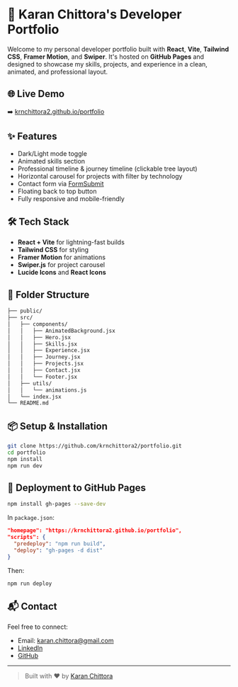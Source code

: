 # 🚀 Karan Chittora's Developer Portfolio

Welcome to my personal developer portfolio built with **React**, **Vite**, **Tailwind CSS**, **Framer Motion**, and **Swiper**. It's hosted on **GitHub Pages** and designed to showcase my skills, projects, and experience in a clean, animated, and professional layout.

## 🌐 Live Demo
➡️ [krnchittora2.github.io/portfolio](https://krnchittora2.github.io/portfolio)

## ✨ Features
- Dark/Light mode toggle
- Animated skills section
- Professional timeline & journey timeline (clickable tree layout)
- Horizontal carousel for projects with filter by technology
- Contact form via [FormSubmit](https://formsubmit.co)
- Floating back to top button
- Fully responsive and mobile-friendly

## 🛠️ Tech Stack
- **React + Vite** for lightning-fast builds
- **Tailwind CSS** for styling
- **Framer Motion** for animations
- **Swiper.js** for project carousel
- **Lucide Icons** and **React Icons**

## 📁 Folder Structure
```bash
├── public/
├── src/
│   ├── components/
│   │   ├── AnimatedBackground.jsx
│   │   ├── Hero.jsx
│   │   ├── Skills.jsx
│   │   ├── Experience.jsx
│   │   ├── Journey.jsx
│   │   ├── Projects.jsx
│   │   ├── Contact.jsx
│   │   └── Footer.jsx
│   ├── utils/
│   │   └── animations.js
│   └── index.jsx
└── README.md
```

## 📦 Setup & Installation
```bash
git clone https://github.com/krnchittora2/portfolio.git
cd portfolio
npm install
npm run dev
```

## 🚀 Deployment to GitHub Pages
```bash
npm install gh-pages --save-dev
```
In `package.json`:
```json
"homepage": "https://krnchittora2.github.io/portfolio",
"scripts": {
  "predeploy": "npm run build",
  "deploy": "gh-pages -d dist"
}
```
Then:
```bash
npm run deploy
```

## 📬 Contact
Feel free to connect:
- Email: karan.chittora@gmail.com
- [LinkedIn](https://linkedin.com/in/krnchittora)
- [GitHub](https://github.com/krnchittora)

---

> Built with ❤️ by [Karan Chittora](https://krnchittora2.github.io/portfolio)
